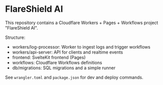 # FlareShield AI

This repository contains a Cloudflare Workers + Pages + Workflows project "FlareShield AI".

Structure:
- workers/log-processor: Worker to ingest logs and trigger workflows
- workers/api-server: API for clients and realtime events
- frontend: SvelteKit frontend (Pages)
- workflows: Cloudflare Workflows definitions
- db/migrations: SQL migrations and a simple runner

See `wrangler.toml` and `package.json` for dev and deploy commands.
